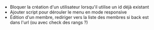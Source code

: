 - Bloquer la création d'un utilisateur lorsqu'il utilise un id déjà existant
- Ajouter script pour dérouler le menu en mode responsive
- Édition d'un membre, rediriger vers la liste des membres si back est dans l'url (ou avec check des rangs ?)